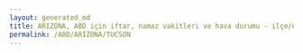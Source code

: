 ```yaml
---
layout: generated_md
title: ARIZONA, ABD için iftar, namaz vakitleri ve hava durumu - ilçe/eyalet seç
permalink: /ABD/ARIZONA/TUCSON
---
```


<script type="text/javascript">
  var country = ABD;
  var city = ARIZONA;
  var state = TUCSON;
  var lat = 72;
  var lon = 21;
</script>
